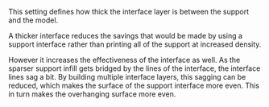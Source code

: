 This setting defines how thick the interface layer is between the support and the model.

A thicker interface reduces the savings that would be made by using a support interface rather than printing all of the support at increased density.

However it increases the effectiveness of the interface as well. As the sparser support infill gets bridged by the lines of the interface, the interface lines sag a bit. By building multiple interface layers, this sagging can be reduced, which makes the surface of the support interface more even. This in turn makes the overhanging surface more even.
